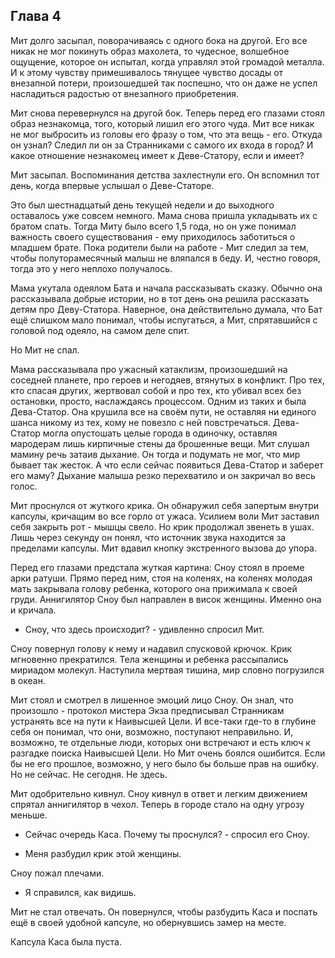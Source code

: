 ## Глава 4

Мит долго засыпал, поворачиваясь с одного бока на другой. Его все никак не мог покинуть образ махолета, то чудесное, волшебное ощущение, которое он испытал, когда управлял этой громадой металла. И к этому чувству примешивалось тянущее чувство досады от внезапной потери, произошедшей так поспешно, что он даже не успел насладиться радостью от внезапного приобретения. 

Мит снова перевернулся на другой бок. Теперь перед его глазами стоял образ незнакомца, того, который лишил его этого чуда. Мит все никак не мог выбросить из головы его фразу о том, что эта вещь - его. Откуда он узнал? Следил ли он за Странниками с самого их входа в город? И какое отношение незнакомец имеет к Деве-Статору, если и имеет?

Мит засыпал. Воспоминания детства захлестнули его. Он вспомнил тот день, когда впервые услышал о Деве-Статоре. 

Это был шестнадцатый день текущей недели и до выходного оставалось уже совсем немного. Мама снова пришла укладывать их с братом спать. Тогда Миту было всего 1,5 года, но он уже понимал важность своего существования - ему  приходилось заботиться о младшем брате. Пока родители были на работе - Мит следил за тем, чтобы полуторамесячный малыш не вляпался в беду.  И, честно говоря, тогда это у него неплохо получалось. 

Мама укутала одеялом Бата и начала рассказывать сказку. Обычно она рассказывала добрые истории, но в тот день она решила рассказать детям про Деву-Статора. Наверное, она действительно думала, что Бат ещё слишком мало понимал, чтобы испугаться, а Мит, спрятавшийся с головой под одеяло, на самом деле спит.

Но Мит не спал. 

Мама рассказывала про ужасный катаклизм, произошедший на соседней планете, про героев и негодяев, втянутых в конфликт. Про тех, кто спасая других, жертвовал собой и про тех, кто убивал всех без остановки, просто, наслаждаясь процессом. Одним из таких и была Дева-Статор. Она крушила все на своём пути, не оставляя ни единого шанса никому из тех, кому не повезло с ней повстречаться. Дева-Статор могла опустошать целые города в одиночку, оставляя мародерам лишь кирпичные стены да брошенные вещи. Мит слушал мамину речь затаив дыхание. Он тогда и подумать не мог, что мир бывает так жесток. А что если сейчас появиться Дева-Статор и заберет его маму? Дыхание малыша резко перехватило и он закричал во весь голос. 

Мит проснулся от жуткого крика. Он обнаружил себя запертым внутри капсулы, кричащим во все горло от ужаса. Усилием воли Мит заставил себя закрыть рот - мышцы свело. Но крик продолжал звенеть в ушах. Лишь через секунду он понял, что источник звука находится за пределами капсулы. Мит вдавил кнопку экстренного вызова до упора.

Перед его глазами предстала жуткая картина: Сноу стоял в проеме арки ратуши. Прямо перед ним, стоя на коленях, на коленях молодая мать закрывала голову ребенка, которого она прижимала к своей груди. Аннигилятор Сноу был направлен в висок женщины. Именно она и кричала. 

- Сноу, что здесь происходит? - удивленно спросил Мит.

Сноу повернул голову к нему и надавил спусковой крючок. Крик мгновенно прекратился. Тела женщины и ребенка рассыпались мириадом молекул. Наступила мертвая тишина, мир словно погрузился в океан.

Мит стоял и смотрел в лишенное эмоций лицо Сноу. Он знал, что произошло - протокол мистера Экза предписывал Странникам устранять все на пути к Наивысшей Цели. И все-таки где-то в глубине себя он понимал, что они, возможно, поступают неправильно. И, возможно, те отдельные люди, которых они встречают и есть ключ к разгадке поиска Наивысшей Цели. Но Мит очень боялся ошибится. Если бы не его прошлое, возможно, у него было бы больше прав на ошибку. Но не сейчас. Не сегодня. Не здесь.

Мит одобрительно кивнул. Сноу кивнул в ответ и легким движением спрятал аннигилятор в чехол. Теперь в городе стало на одну угрозу меньше. 

- Сейчас очередь Каса. Почему ты проснулся? - спросил его Сноу.

- Меня разбудил крик этой женщины. 

Сноу пожал плечами. 

- Я справился, как видишь.

Мит не стал отвечать. Он повернулся, чтобы разбудить Каса и поспать ещё в своей удобной капсуле, но обернувшись замер на месте.

Капсула Каса была пуста. 


